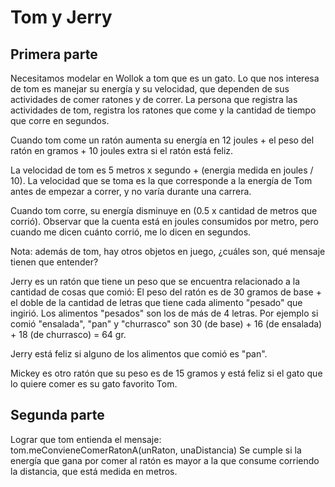 # Tom y Jerry

## Primera parte
Necesitamos modelar en Wollok a tom que es un gato.
Lo que nos interesa de tom es manejar su energía y su velocidad, que dependen de sus actividades de comer ratones y de correr. 
La persona que registra las actividades de tom, registra los ratones que come y la cantidad de tiempo que corre en segundos.

Cuando tom come un ratón aumenta su energía en 12 joules + el peso del ratón en gramos + 10 joules extra si el ratón está feliz.

La velocidad de tom es 5 metros x segundo + (energia medida en joules / 10). La velocidad que se toma es la que corresponde a la energía de Tom antes de empezar a correr, y no varía durante una carrera. 

Cuando tom corre, su energía disminuye en (0.5 x cantidad de metros que corrió). Observar que la cuenta está en joules consumidos por metro, pero cuando me dicen cuánto corrió, me lo dicen en segundos.

Nota: además de tom, hay otros objetos en juego, ¿cuáles son, qué mensaje tienen que entender?

Jerry es un ratón que tiene un peso que se encuentra relacionado a la cantidad de cosas que comió: El peso del ratón es de 30 gramos de base + el doble de la cantidad de letras que tiene cada alimento "pesado" que ingirió. Los alimentos "pesados" son los de más de 4 letras. Por ejemplo si comió "ensalada", "pan" y "churrasco" son 30 (de base) + 16 (de ensalada) + 18 (de churrasco) = 64 gr.

Jerry está feliz si alguno de los alimentos que comió es "pan". 

Mickey es otro ratón que su peso es de 15 gramos y está feliz si el gato que lo quiere comer es su gato favorito Tom.


## Segunda parte
Lograr que tom entienda el mensaje:
tom.meConvieneComerRatonA(unRaton, unaDistancia)
Se cumple si la energía que gana por comer al ratón es mayor a la que consume corriendo la distancia, que está medida en metros.